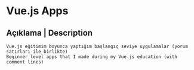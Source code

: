 # Vue.js Apps

## Açıklama | Description
    Vue.js eğitimim boyunca yaptığım başlangıç seviye uygulamalar (yorum satırları ile birlikte)
    Beginner level apps that I made during my Vue.js education (with comment lines)